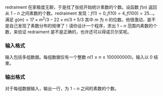 redraiment 在家极度无聊，于是找了张纸开始统计素数的个数。设函数 $f(n)$ 返回从 $1-n$ 之间素数的个数。redraiment 发现：$f(1) = 0,f(10) = 4,f(100) = 25 \ldots$。满足 $g(m) = 17 \times m^2 / 3 - 22 \times m / 3 + 5 / 3$ 其中 $m$ 为 $n$ 的位数。他很激动，是不是自己发现了素数分布的规律了！请你设计一个程序，求出 $1-n$ 范围内素数的个数，来验证 redraiment 是不是正确的，也许还可以得诺贝尔奖呢。

### 输入格式

输入包括多组数据。每组数据仅有一个整数 $n (1\leq n\leq 100000000)$。输入以 $0$ 结束。

### 输出格式

对于每组数据输入，输出一行，为 $1-n$ 之间的素数的个数。
